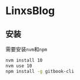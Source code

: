 # LinxsBlog

## 安装
需要安装`nvm`和`npm`

```bash
nvm install 10
nvm use 10
npm install -g gitbook-cli
```

